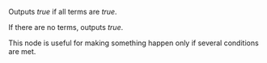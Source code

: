 Outputs *true* if all terms are *true*.

If there are no terms, outputs *true*. 

This node is useful for making something happen only if several conditions are met. 

